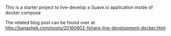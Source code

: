 This is a starter project to live-develop a Suave.io application inside of docker compose

The related blog post can be found over at http://banashek.com/posts/20160602-fsharp-live-development-docker.html
